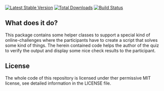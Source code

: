 [![Latest Stable Version](https://poser.pugx.org/mrimann/remote-script-verifier/v/stable.png)](https://packagist.org/packages/mrimann/remote-script-verifier)
[![Total Downloads](https://poser.pugx.org/mrimann/remote-script-verifier/downloads.png)](https://packagist.org/packages/mrimann/remote-script-verifier)
[![Build Status](https://travis-ci.org/mrimann/RemoteScriptVerifier.png)](https://travis-ci.org/mrimann/RemoteScriptVerifier)

## What does it do?

This package contains some helper classes to support a special kind of online-challenges where the participants have to create a script that solves some kind of things. The herein contained code helps the author of the quiz to verify the output and display some nice check results to the participant.

## License

The whole code of this repository is licensed under ther permissive MIT license, see detailed information in the LICENSE file.